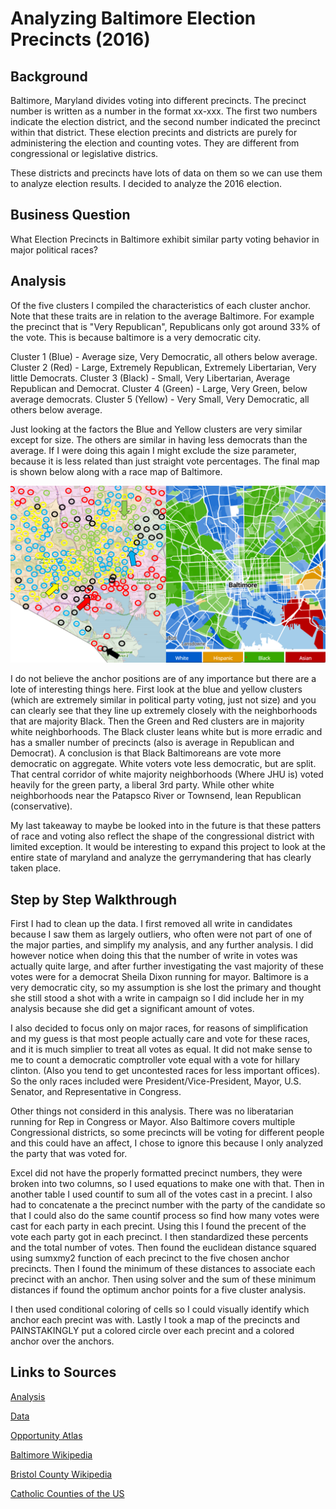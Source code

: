 # Analyzing Baltimore Election Precincts (2016)
## Background
Baltimore, Maryland divides voting into different precincts. The precinct number is written as a number in the format xx-xxx. The first two numbers indicate the election district, and the second number indicated the precinct within that district. These election precints and districts are purely for administering the election and counting votes. They are different from congressional or legislative districs. 

These districts and precincts have lots of data on them so we can use them to analyze election results. I decided to analyze the 2016 election.
  
## Business Question
What Election Precincts in Baltimore exhibit similar party voting behavior in major political races?

## Analysis
Of the five clusters I compiled the characteristics of each cluster anchor. Note that these traits are in relation to the average Baltimore. For example the precinct that is "Very Republican", Republicans only got around 33% of the vote. This is because baltimore is a very democratic city.

Cluster 1 (Blue) - Average size, Very Democratic, all others below average.
Cluster 2 (Red) - Large, Extremely Republican, Extremely Libertarian, Very little Democrats. 
Cluster 3 (Black) - Small, Very Libertarian, Average Republican and Democrat.
Cluster 4 (Green) - Large, Very Green, below average democrats.
Cluster 5 (Yellow) - Very Small, Very Democratic, all others below average. 

Just looking at the factors the Blue and Yellow clusters are very similar except for size. The others are similar in having less democrats than the average. If I were doing this again I might exclude the size parameter, because it is less related than just straight vote percentages. The final map is shown below along with a race map of Baltimore.

![alt text](https://github.com/cmclane1/Analyzing-Baltimore-Election-Precincts-2016/blob/main/Baltimore-Cluster-Map.png)

I do not believe the anchor positions are of any importance but there are a lote of interesting things here. First look at the blue and yellow clusters (which are extremely similar in political party voting, just not size) and you can clearly see that they line up extremely closely with the neighborhoods that are majority Black. Then the Green and Red clusters are in majority white neighborhoods. The Black cluster leans white but is more erradic and has a smaller number of precincts (also is average in Republican and Democrat). A conclusion is that Black Baltimoreans are vote more democratic on aggregate. White voters vote less democratic, but are split. That central corridor of white majority neighborhoods (Where JHU is) voted heavily for the green party, a liberal 3rd party. While other white neighborhoods near the Patapsco River or Townsend, lean Republican (conservative).

My last takeaway to maybe be looked into in the future is that these patters of race and voting also reflect the shape of the congressional district with limited exception. It would be interesting to expand this project to look at the entire state of maryland and analyze the gerrymandering that has clearly taken place. 

## Step by Step Walkthrough
First I had to clean up the data. I first removed all write in candidates because I saw them as largely outliers, who often were not part of one of the major parties, and simplify my analysis, and any further analysis. I did however notice when doing this that the number of write in votes was actually quite large, and after further investigating the vast majority of these votes were for a democrat Sheila Dixon running for mayor. Baltimore is a very democratic city, so my assumption is she lost the primary and thought she still stood a shot with a write in campaign so I did include her in my analysis because she did get a significant amount of votes.

I also decided to focus only on major races, for reasons of simplification and my guess is that most people actually care and vote for these races, and it is much simplier to treat all votes as equal. It did not make sense to me to count a democratic comptroller vote equal with a vote for hillary clinton. (Also you tend to get uncontested races for less important offices). So the only races included were President/Vice-President, Mayor, U.S. Senator, and Representative in Congress. 

Other things not considerd in this analysis. There was no liberatarian running for Rep in Congress or Mayor. Also Baltimore covers multiple Congressional districts, so some precincts will be voting for different people and this could have an affect, I chose to ignore this because I only analyzed the party that was voted for. 

Excel did not have the properly formatted precinct numbers, they were broken into two columns, so I used equations to make one with that. Then in another table I used countif to sum all of the votes cast in a precint. I also had to concatenate a the precinct number with the party of the candidate so that I could also do the same countif process so find how many votes were cast for each party in each precint. Using this I found the precent of the vote each party got in each precinct. I then standardized these percents and the total number of votes. Then found the euclidean distance squared using sumxmy2 function of each precinct to the five chosen anchor precincts. Then I found the minimum of these distances to associate each precinct with an anchor. Then using solver and the sum of these minimum distances if found the optimum anchor points for a five cluster analysis.

I then used conditional coloring of cells so I could visually identify which anchor each precint was with. Lastly I took a map of the precincts and PAINSTAKINGLY put a colored circle over each precint and a colored anchor over the anchors. 
  
## Links to Sources
[Analysis](https://github.com/cmclane1/comparing-baltimore-bristol-county-household-income/blob/main/Baltimor-Bristol-Analysis.xlsx)

[Data](https://github.com/cmclane1/comparing-baltimore-bristol-county-household-income/blob/main/Baltimore-Bristol-Data.xlsx)

[Opportunity Atlas](https://www.opportunityatlas.org/)

[Baltimore Wikipedia](https://en.wikipedia.org/wiki/Baltimore)

[Bristol County Wikipedia](https://en.wikipedia.org/wiki/Bristol_County,_Rhode_Island)

[Catholic Counties of the US](https://www.thearda.com/ql2010/QL_C_2010_1_26c.asp)
